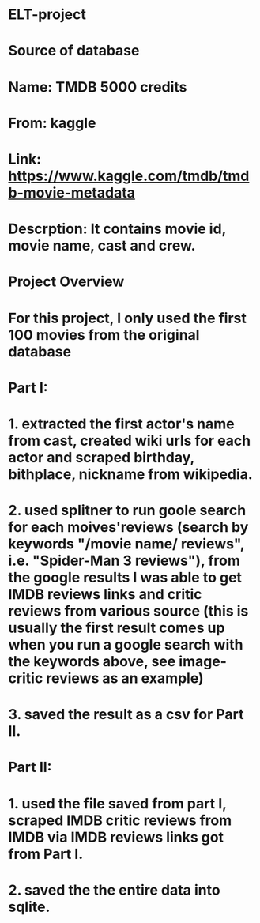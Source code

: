 # ELT-project

# Source of database

# Name: TMDB 5000 credits 
# From: kaggle
# Link: https://www.kaggle.com/tmdb/tmdb-movie-metadata
# Descrption: It contains movie id, movie name, cast and crew.

# Project Overview

# For this project, I only used the first 100 movies from the original database

# Part I:
# 1. extracted the first actor's name from cast, created wiki urls for each actor and scraped birthday, bithplace, nickname from wikipedia.
# 2. used splitner to run goole search for each moives'reviews (search by keywords "/movie name/ reviews", i.e. "Spider-Man 3 reviews"), from the google results I was able to get IMDB reviews links and critic reviews from various source (this is usually the first result comes up when you run a google search with the keywords above, see image-critic reviews as an example)
# 3. saved the result as a csv for Part II.

# Part II:
# 1. used the file saved from part I, scraped IMDB critic reviews from IMDB via IMDB reviews links got from Part I.
# 2. saved the the entire data into sqlite.




